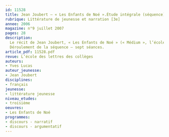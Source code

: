 ```yaml
---
id: 11528
title: Jean Joubert – « Les Enfants de Noé ».Étude intégrale (séquence)
rubrique: Littérature de jeunesse et narration [3e]
annee: 2006
magazine: n°9 juillet 2007
pages: 28
description: 
  Le récit de Jean Joubert, « Les Enfants de Noé » (« Médium », l’école des loisirs) relate l’enfermement d’une famille dans un chalet à la suite d’une tempête de neige. La dramatisation de l’aventure se double d’un jeu subtil sur la narration – c’est l’un des enfants, Simon, qui raconte et commente les événements sept ans après, alors qu’il est étudiant à l’université, le discours argumentatif s’inscrivant ainsi dans la narration. Une narration changeante car, au fur et à mesure que la tension croît, celle-ci est déléguée au personnage du père. Dans ce roman, l’entrecroisement des registres d’écriture, l’imaginaire, le poétique et le symbolique donnent toute sa dimension à la robinsonnade.
  Déroulement de la séquence – sept séances.
article_pdf: 11528.pdf
revue: L’école des lettres des collèges
auteurs:
- Yves Lucas
auteur_jeunesse:
- Jean Joubert
disciplines:
- français
jeunesse:
- littérature jeunesse
niveau_etudes:
- troisième
oeuvres:
- Les Enfants de Noé
programmes:
- discours - narratif
- discours - argumentatif
---
```

